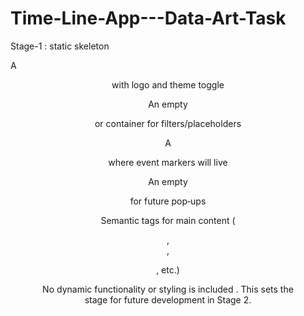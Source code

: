 # Time-Line-App---Data-Art-Task
Stage-1 : static skeleton

A <header> with logo and theme toggle

An empty <nav> or container for filters/placeholders

A <section id="timeline"> where event markers will live 

An empty <div id="modal"> for future pop‑ups

Semantic tags for main content (<main>, <article>, <figure>, etc.)

No dynamic functionality or styling is included . This sets the stage for future development in Stage 2.
